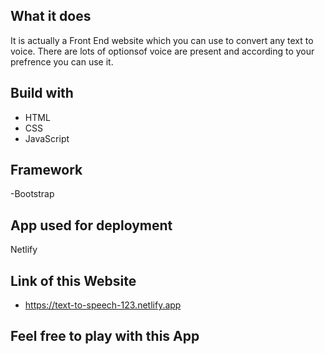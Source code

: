 ## What it does
It is actually a Front End website which you can use to convert any text to voice. There are lots of optionsof voice are present and according to your prefrence you can use it.


## Build with
- HTML
- CSS
- JavaScript

## Framework

-Bootstrap

## App used for deployment
  
   Netlify

## Link of this Website

- https://text-to-speech-123.netlify.app

## Feel free to play with this App
